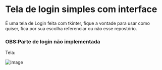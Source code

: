 # Tela de login simples com interface
É uma tela de Login feita com tkinter, fique a vontade para usar como quiser, fica por sua escolha referenciar ou não esse repostório. 

### OBS:Parte de login não implementada

Tela:

![image](https://user-images.githubusercontent.com/73176760/160393876-39cad0f3-a0a3-4025-9952-c002ba995246.png)
